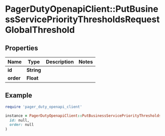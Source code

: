 # PagerDutyOpenapiClient::PutBusinessServicePriorityThresholdsRequestGlobalThreshold

## Properties

| Name | Type | Description | Notes |
| ---- | ---- | ----------- | ----- |
| **id** | **String** |  |  |
| **order** | **Float** |  |  |

## Example

```ruby
require 'pager_duty_openapi_client'

instance = PagerDutyOpenapiClient::PutBusinessServicePriorityThresholdsRequestGlobalThreshold.new(
  id: null,
  order: null
)
```

